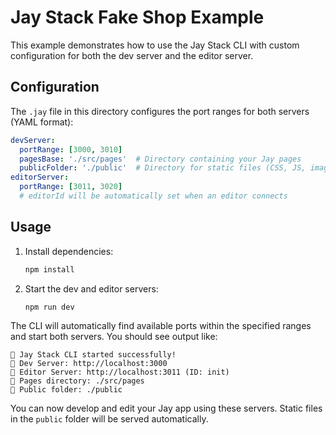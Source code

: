 # Jay Stack Fake Shop Example

This example demonstrates how to use the Jay Stack CLI with custom configuration for both the dev server and the editor server.

## Configuration

The `.jay` file in this directory configures the port ranges for both servers (YAML format):

```yaml
devServer:
  portRange: [3000, 3010]
  pagesBase: './src/pages'  # Directory containing your Jay pages
  publicFolder: './public'  # Directory for static files (CSS, JS, images, etc.)
editorServer:
  portRange: [3011, 3020]
  # editorId will be automatically set when an editor connects
```

## Usage

1. Install dependencies:
   ```bash
   npm install
   ```
2. Start the dev and editor servers:
   ```bash
   npm run dev
   ```

The CLI will automatically find available ports within the specified ranges and start both servers. You should see output like:

```
🚀 Jay Stack CLI started successfully!
📱 Dev Server: http://localhost:3000
🎨 Editor Server: http://localhost:3011 (ID: init)
📁 Pages directory: ./src/pages
📁 Public folder: ./public
```

You can now develop and edit your Jay app using these servers. Static files in the `public` folder will be served automatically.
